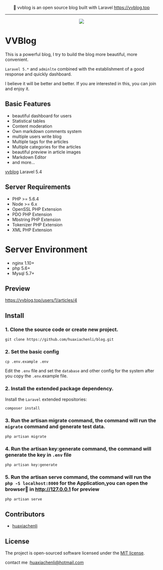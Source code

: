 
<p align="center">🎈 vvblog is an open source blog built with Laravel <a href="https://vvblog.top">https://vvblog.top</a></p>
<hr />
<p align="center"><img src="https://vvblog.top/path/95b1b26f3e1b622b640229112d92fac4.png"/></p>


# **VVB**log

This is a powerful blog, I try to build the blog more beautiful, more convenient. 

`Laravel 5.*` and `adminlte` combined with the establishment of a good response and quickly dashboard.

I believe it will be better and better. If you are interested in this, you can join and enjoy it.


## Basic Features

- beautiful dashboard for users
- Statistical tables
- Content moderation
- Own markdown comments system
- multiple users write blog
- Multiple tags for the articles
- Multiple categories for the articles
- beautiful preview in article images
- Markdown Editor
- and more...

[vvblog](https://github.com/huaxiachenli/vvblog) Laravel 5.4

## Server Requirements

- PHP >= 5.6.4
- Node >= 6.x
- OpenSSL PHP Extension
- PDO PHP Extension
- Mbstring PHP Extension
- Tokenizer PHP Extension
- XML PHP Extension

# Server Environment

- nginx 1.10+
- php 5.6+
- Mysql 5.7+

## Preview

<https://vvblog.top/users/1/articles/4>

## Install

### 1. Clone the source code or create new project.

```shell
git clone https://github.com/huaxiachenli/blog.git
```


### 2. Set the basic config

```shell
cp .env.example .env
```

Edit the `.env` file and set the `database` and other config for the system after you copy the `.env`.example file.

### 2. Install the extended package dependency.

Install the `Laravel` extended repositories: 

```shell
composer install
```

### 3. Run the artisan migrate command, the command will run the `migrate` command and generate test data.

```shell
php artisan migrate
```

### 4. Run the artisan key:generate command, the command will generate the key in `.env` file

```shell
php artisan key:generate
```

### 5. Run the artisan serve command, the command will run the `php -S localhost:8000` for the Application,you can open the browser in <http://127.0.0.1> for preview

```shell
php artisan serve
```

## Contributors

- [huaxiachenli](http://github.com/huaxiachenli)


## License

The project is open-sourced software licensed under the [MIT license](http://opensource.org/licenses/MIT).

contact me :<huaxiachenli@hotmail.com>
